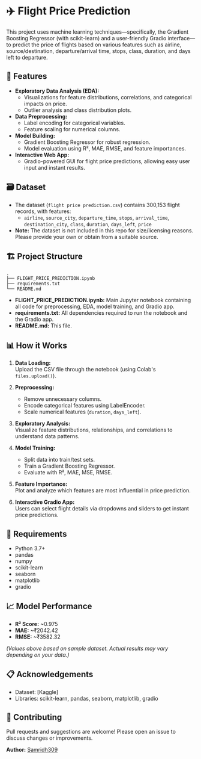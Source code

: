 # ✈️ Flight Price Prediction

This project uses machine learning techniques—specifically, the Gradient Boosting Regressor (with scikit-learn) and a user-friendly Gradio interface—to predict the price of flights based on various features such as airline, source/destination, departure/arrival time, stops, class, duration, and days left to departure.

## 🚀 Features

- **Exploratory Data Analysis (EDA):**
  - Visualizations for feature distributions, correlations, and categorical impacts on price.
  - Outlier analysis and class distribution plots.
- **Data Preprocessing:**
  - Label encoding for categorical variables.
  - Feature scaling for numerical columns.
- **Model Building:**
  - Gradient Boosting Regressor for robust regression.
  - Model evaluation using R², MAE, RMSE, and feature importances.
- **Interactive Web App:**
  - Gradio-powered GUI for flight price predictions, allowing easy user input and instant results.

## 🗃️ Dataset

- The dataset (`flight price prediction.csv`) contains 300,153 flight records, with features:
  - `airline`, `source_city`, `departure_time`, `stops`, `arrival_time`, `destination_city`, `class`, `duration`, `days_left`, `price`
- **Note:** The dataset is not included in this repo for size/licensing reasons. Please provide your own or obtain from a suitable source.

## 🏗️ Project Structure

```
.
├── FLIGHT_PRICE_PREDICTION.ipynb
├── requirements.txt
└── README.md
```

- **FLIGHT_PRICE_PREDICTION.ipynb:** Main Jupyter notebook containing all code for preprocessing, EDA, model training, and Gradio app.
- **requirements.txt:** All dependencies required to run the notebook and the Gradio app.
- **README.md:** This file.

## 📊 How it Works

1. **Data Loading:**  
   Upload the CSV file through the notebook (using Colab's `files.upload()`).

2. **Preprocessing:**
   - Remove unnecessary columns.
   - Encode categorical features using LabelEncoder.
   - Scale numerical features (`duration`, `days_left`).

3. **Exploratory Analysis:**  
   Visualize feature distributions, relationships, and correlations to understand data patterns.

4. **Model Training:**
   - Split data into train/test sets.
   - Train a Gradient Boosting Regressor.
   - Evaluate with R², MAE, MSE, RMSE.

5. **Feature Importance:**  
   Plot and analyze which features are most influential in price prediction.

6. **Interactive Gradio App:**  
   Users can select flight details via dropdowns and sliders to get instant price predictions.
   

## 🧩 Requirements

- Python 3.7+
- pandas
- numpy
- scikit-learn
- seaborn
- matplotlib
- gradio

## 📈 Model Performance

- **R² Score:** ~0.975
- **MAE:** ~₹2042.42
- **RMSE:** ~₹3582.32

*(Values above based on sample dataset. Actual results may vary depending on your data.)*

## 📋 Acknowledgements

- Dataset: [Kaggle]
- Libraries: scikit-learn, pandas, seaborn, matplotlib, gradio

## 🤝 Contributing

Pull requests and suggestions are welcome! Please open an issue to discuss changes or improvements.


**Author:** [Samridh309](https://github.com/Samridh309)
